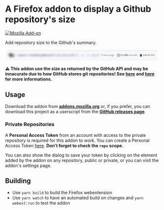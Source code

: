 # A Firefox addon to display a Github repository's size

[![Mozilla Add-on](https://img.shields.io/amo/v/deetss-github-repo-size.svg?style=flat-square)][amo]

Add repository size to the Github's summary.

![Addon screenshot](art/screenshot.png)

**⚠ This addon use the size as returned by the GitHub API and may be
innacurate due to how GitHub stores git repositories! See [here][soq] and
[here][ghb] for more informations.**

## Usage

Download the addon from **[addons.mozilla.org][amo]** or, if you prefer, you
can download this project as a userscript from the **[GitHub releases page][ghreleases]**.

### Private Repositories

A **Personal Access Token** from an account with access to the private repository is
required for this addon to work. You can create a Personal Access Token
[here][ghsettings]. **Don't forget to check the `repo` scope.**

You can also show the dialog to save your token by clicking on the element added
by the addon on any repository, public or private, or you can visit the addon's
settings page.

## Building

- Use `yarn build` to build the Firefox webextension
- Use `yarn watch` to have an automated build on changes and `yarn webext:run` to test the addon

[amo]: https://addons.mozilla.org/firefox/addon/github-repo-size/
[ujs]: https://github.com/Shywim/github-repo-size/releases/latest/download/github-repo-size.user.js
[ghreleases]: https://github.com/Shywim/github-repo-size/releases
[soq]: https://stackoverflow.com/a/8679592/1424030
[ghb]: https://git-blame.blogspot.fr/2012/08/bringing-bit-more-sanity-to-alternates.html
[ghsettings]: https://github.com/settings/tokens
